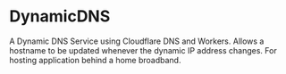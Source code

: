 # DynamicDNS
A Dynamic DNS Service using Cloudflare DNS and Workers. Allows a hostname to be updated whenever the dynamic IP address changes. For hosting application behind a home broadband.
